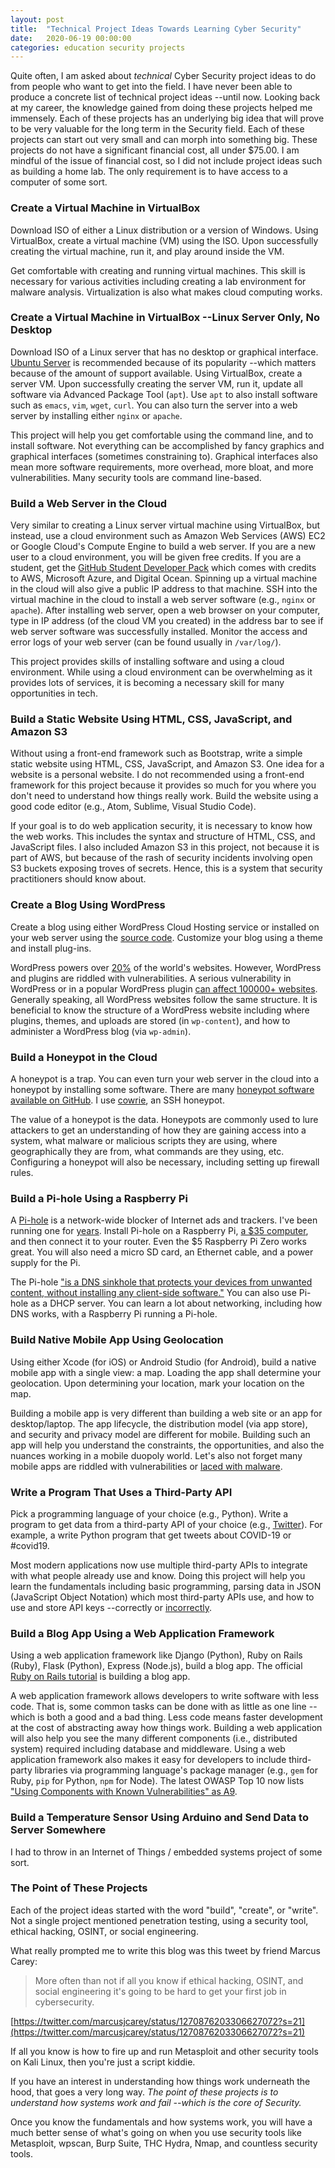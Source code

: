 ```yaml
---
layout: post
title:  "Technical Project Ideas Towards Learning Cyber Security"
date:   2020-06-19 00:00:00
categories: education security projects
---
```


Quite often, I am asked about _technical_ Cyber Security project ideas to do from people who want to get into the field.  I have never been able to produce a concrete list of technical project ideas --until now.  Looking back at my career, the knowledge gained from doing these projects helped me immensely.  Each of these projects has an underlying big idea that will prove to be very valuable for the long term in the Security field.  Each of these projects can start out very small and can morph into something big.  These projects do not have a significant financial cost, all under $75.00.  I am mindful of the issue of financial cost, so I did not include project ideas such as building a home lab.  The only requirement is to have access to a computer of some sort.

### Create a Virtual Machine in VirtualBox
Download ISO of either a Linux distribution or a version of Windows.  Using VirtualBox, create a virtual machine (VM) using the ISO.  Upon successfully creating the virtual machine, run it, and play around inside the VM.

Get comfortable with creating and running virtual machines.  This skill is necessary for various activities including creating a lab environment for malware analysis.  Virtualization is also what makes cloud computing works.

### Create a Virtual Machine in VirtualBox --Linux Server Only, No Desktop

Download ISO of a Linux server that has no desktop or graphical interface. [Ubuntu Server](https://ubuntu.com/download/server) is recommended because of its popularity --which matters because of the amount of support available.  Using VirtualBox, create a server VM.  Upon successfully creating the server VM, run it, update all software via Advanced Package Tool (`apt`).  Use `apt` to also install software such as `emacs`, `vim`, `wget`, `curl`.  You can also turn the server into a web server by installing either `nginx` or `apache`.

This project will help you get comfortable using the command line, and to install software.  Not everything can be accomplished by fancy graphics and graphical interfaces (sometimes constraining to).  Graphical interfaces also mean more software requirements, more overhead, more bloat, and more vulnerabilities.  Many security tools are command line-based.

### Build a Web Server in the Cloud

Very similar to creating a Linux server virtual machine using VirtualBox, but instead, use a cloud environment such as Amazon Web Services (AWS) EC2 or Google Cloud's Compute Engine to build a web server.  If you are a new user to a cloud environment, you will be given free credits.  If you are a student, get the [GitHub Student Developer Pack](https://education.github.com/pack) which comes with credits to AWS, Microsoft Azure, and Digital Ocean.  Spinning up a virtual machine in the cloud will also give a public IP address to that machine.  SSH into the virtual machine in the cloud to install a web server software (e.g., `nginx` or `apache`).  After installing web server, open a web browser on your computer, type in IP address (of the cloud VM you created) in the address bar to see if web server software was successfully installed.  Monitor the access and error logs of your web server (can be found usually in `/var/log/`).

This project provides skills of installing software and using a cloud environment.  While using a cloud environment can be overwhelming as it provides lots of services, it is becoming a necessary skill for many opportunities in tech.

### Build a Static Website Using HTML, CSS, JavaScript, and Amazon S3

Without using a front-end framework such as Bootstrap, write a simple static website using HTML, CSS, JavaScript, and Amazon S3.  One idea for a website is a personal website.  I do not recommended using a front-end framework for this project because it provides so much for you where you don't need to understand how things really work.  Build the website using a good code editor (e.g., Atom, Sublime, Visual Studio Code).

If your goal is to do web application security, it is necessary to know how the web works.  This includes the syntax and structure of HTML, CSS, and JavaScript files.  I also included Amazon S3 in this project, not because it is part of AWS, but because of the rash of security incidents involving open S3 buckets exposing troves of secrets.  Hence, this is a system that security practitioners should know about.

### Create a Blog Using WordPress

Create a blog using either WordPress Cloud Hosting service or installed on your web server using the [source code](https://github.com/wordpress/wordpress).  Customize your blog using a theme and install plug-ins.

WordPress powers over [20%](https://w3techs.com/blog/entry/wordpress-powers-25-percent-of-all-websites) of the world's websites.  However, WordPress and plugins are riddled with vulnerabilities.  A serious vulnerability in WordPress or in a popular WordPress plugin [can affect 100000+ websites](https://www.zdnet.com/article/wordpress-plugin-vulnerability-can-be-exploited-for-full-website-hijacking/).  Generally speaking, all WordPress websites follow the same structure.  It is beneficial to know the structure of a WordPress website including where plugins, themes, and uploads are stored (in `wp-content`), and how to administer a WordPress blog (via `wp-admin`).

### Build a Honeypot in the Cloud

A honeypot is a trap.  You can even turn your web server in the cloud into a honeypot by installing some software.  There are many [honeypot software available on GitHub](https://github.com/paralax/awesome-honeypots).  I use [cowrie](https://github.com/cowrie/cowrie), an SSH honeypot.

The value of a honeypot is the data.  Honeypots are commonly used to lure attackers to get an understanding of how they are gaining access into a system, what malware or malicious scripts they are using, where geographically they are from, what commands are they using, etc.  Configuring a honeypot will also be necessary, including setting up firewall rules.

### Build a Pi-hole Using a Raspberry Pi

A [Pi-hole](https://pi-hole.net/) is a network-wide blocker of Internet ads and trackers.  I've been running one for [years](https://twitter.com/0xmchow/status/864308067659370496).  Install Pi-hole on a Raspberry Pi, [a $35 computer](https://www.raspberrypi.org/), and then connect it to your router.  Even the $5 Raspberry Pi Zero works great.  You will also need a micro SD card, an Ethernet cable, and a power supply for the Pi.

The Pi-hole ["is a DNS sinkhole that protects your devices from unwanted content, without installing any client-side software."](https://docs.pi-hole.net/)  You can also use Pi-hole as a DHCP server.  You can learn a lot about networking, including how DNS works, with a Raspberry Pi running a Pi-hole.

### Build Native Mobile App Using Geolocation

Using either Xcode (for iOS) or Android Studio (for Android), build a native mobile app with a single view: a map.  Loading the app shall determine your geolocation.  Upon determining your location, mark your location on the map.

Building a mobile app is very different than building a web site or an app for desktop/laptop.  The app lifecycle, the distribution model (via app store), and security and privacy model are different for mobile.  Building such an app will help you understand the constraints, the opportunities, and also the nuances working in a mobile duopoly world.  Let's also not forget many mobile apps are riddled with vulnerabilities or [laced with malware](https://gitlab.com/mchow01/DancingPig).

### Write a Program That Uses a Third-Party API

Pick a programming language of your choice (e.g., Python).  Write a program to get data from a third-party API of your choice (e.g., [Twitter](https://developer.twitter.com/en/docs)).  For example, a write Python program that get tweets about COVID-19 or #covid19.

Most modern applications now use multiple third-party APIs to integrate with what people already use and know.  Doing this project will help you learn the fundamentals including basic programming, parsing data in JSON (JavaScript Object Notation) which most third-party APIs use, and how to use and store API keys --correctly or [incorrectly](https://www.zdnet.com/article/over-100000-github-repos-have-leaked-api-or-cryptographic-keys/).

### Build a Blog App Using a Web Application Framework

Using a web application framework like Django (Python), Ruby on Rails (Ruby), Flask (Python), Express (Node.js), build a blog app.  The official [Ruby on Rails tutorial](https://guides.rubyonrails.org/getting_started.html) is building a blog app.

A web application framework allows developers to write software with less code.  That is, some common tasks can be done with as little as one line --which is both a good and a bad thing.  Less code means faster development at the cost of abstracting away how things work.  Building a web application will also help you see the many different components (i.e., distributed system) required including database and middleware.  Using a web application framework also makes it easy for developers to include third-party libraries via programming language's package manager (e.g., `gem` for Ruby, `pip` for Python, `npm` for Node).  The latest OWASP Top 10 now lists ["Using Components with Known Vulnerabilities" as A9](https://owasp.org/www-project-top-ten/OWASP_Top_Ten_2017/Top_10-2017_A9-Using_Components_with_Known_Vulnerabilities.html).

### Build a Temperature Sensor Using Arduino and Send Data to Server Somewhere

I had to throw in an Internet of Things / embedded systems project of some sort.

### The Point of These Projects

Each of the project ideas started with the word "build", "create", or "write".  Not a single project mentioned penetration testing, using a security tool, ethical hacking, OSINT, or social engineering.

What really prompted me to write this blog was this tweet by friend Marcus Carey:

> More often than not if all you know if ethical hacking, OSINT, and social engineering it's going to be hard to get your first job in cybersecurity.

[https://twitter.com/marcusjcarey/status/1270876203306627072?s=21](https://twitter.com/marcusjcarey/status/1270876203306627072?s=21)

If all you know is how to fire up and run Metasploit and other security tools on Kali Linux, then you're just a script kiddie.

If you have an interest in understanding how things work underneath the hood, that goes a very long way.  *The point of these projects is to understand how systems work and fail --which is the core of Security.*

Once you know the fundamentals and how systems work, you will have a much better sense of what's going on when you use security tools like Metasploit, wpscan, Burp Suite, THC Hydra, Nmap, and countless security tools.